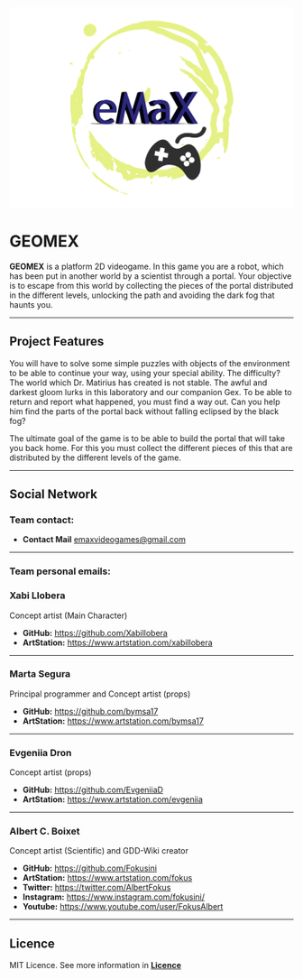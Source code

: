 ![](https://github.com/bymsa17/EMAX/blob/master/WikiResources/logo_emax_02.png)


# GEOMEX
**GEOMEX** is a platform 2D videogame. In this game you are a robot, which has been put in another world by a scientist through a portal. Your objective is to escape from this world by collecting the pieces of the portal distributed in the different levels, unlocking the path and avoiding the dark fog that haunts you. 

***

## Project Features

You will have to solve some simple puzzles with objects of the environment to be able to continue your way, using your special ability. 
The difficulty? The world which Dr. Matirius has created is not stable. The awful and darkest gloom lurks in this laboratory and our companion Gex.
To be able to return and report what happened, you must find a way out. Can you help him find the parts of the portal back without falling eclipsed by the black fog?

The ultimate goal of the game is to be able to build the portal that will take you back home. For this you must collect the different pieces of this that are distributed by the different levels of the game.

***

## Social Network

### Team contact:

* **Contact Mail** emaxvideogames@gmail.com
***

### Team personal emails:

### Xabi Llobera
Concept artist (Main Character)

* **GitHub:** https://github.com/Xabillobera
* **ArtStation:** https://www.artstation.com/xabillobera
***

### Marta Segura
Principal programmer and Concept artist (props)

* **GitHub:** https://github.com/bymsa17
* **ArtStation:** https://www.artstation.com/bymsa17
***

### Evgeniia Dron
Concept artist (props)

* **GitHub:** https://github.com/EvgeniiaD
* **ArtStation:** https://www.artstation.com/evgeniia
***

### Albert C. Boixet
Concept artist (Scientific) and GDD-Wiki creator

* **GitHub:** https://github.com/Fokusini
* **ArtStation:** https://www.artstation.com/fokus
* **Twitter:** https://twitter.com/AlbertFokus
* **Instagram:** https://www.instagram.com/fokusini/
* **Youtube:** https://www.youtube.com/user/FokusAlbert
***

## Licence

MIT Licence. See more information in [**Licence**](https://github.com/bymsa17/EMAX/blob/master/LICENSE)
